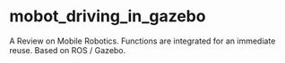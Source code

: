 # mobot_driving_in_gazebo
A Review on Mobile Robotics. Functions  are integrated for an immediate reuse. Based on ROS / Gazebo.
